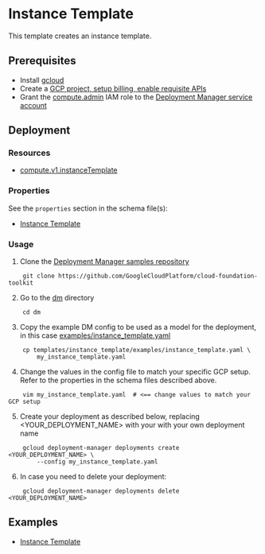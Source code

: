 # Instance Template

This template creates an instance template.

## Prerequisites

- Install [gcloud](https://cloud.google.com/sdk)
- Create a [GCP project, setup billing, enable requisite APIs](../project/README.md)
- Grant the [compute.admin](https://cloud.google.com/compute/docs/access/iam) IAM
role to the [Deployment Manager service account](https://cloud.google.com/deployment-manager/docs/access-control#access_control_for_deployment_manager)

## Deployment

### Resources

- [compute.v1.instanceTemplate](https://cloud.google.com/compute/docs/reference/latest/instanceTemplates)

### Properties

See the `properties` section in the schema file(s):

- [Instance Template](instance_template.py.schema)

### Usage

1. Clone the [Deployment Manager samples repository](https://github.com/GoogleCloudPlatform/cloud-foundation-toolkit)

```shell
    git clone https://github.com/GoogleCloudPlatform/cloud-foundation-toolkit
```

2. Go to the [dm](../../) directory

```shell
    cd dm
```

3. Copy the example DM config to be used as a model for the deployment, in this
   case [examples/instance\_template.yaml](examples/instance_template.yaml)

```shell
    cp templates/instance_template/examples/instance_template.yaml \
        my_instance_template.yaml
```

4. Change the values in the config file to match your specific GCP setup.
   Refer to the properties in the schema files described above.

```shell
    vim my_instance_template.yaml  # <== change values to match your GCP setup
```

5. Create your deployment as described below, replacing <YOUR_DEPLOYMENT_NAME>
   with your with your own deployment name

```shell
    gcloud deployment-manager deployments create <YOUR_DEPLOYMENT_NAME> \
        --config my_instance_template.yaml
```

6. In case you need to delete your deployment:

```shell
    gcloud deployment-manager deployments delete <YOUR_DEPLOYMENT_NAME>
```

## Examples

- [Instance Template](examples/instance_template.yaml)
